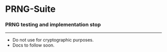 # PRNG-Suite
### PRNG testing and implementation stop
---
- Do not use for cryptographic purposes.
- Docs to follow soon.
